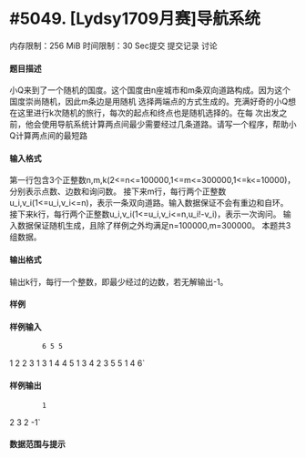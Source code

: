 
# #5049. [Lydsy1709月赛]导航系统
内存限制：256 MiB 时间限制：30 Sec提交 提交记录 讨论
#### 题目描述
小Q来到了一个随机的国度。这个国度由n座城市和m条双向道路构成。因为这个国度崇尚随机，因此m条边是用随机
选择两端点的方式生成的。充满好奇的小Q想在这里进行k次随机的旅行，每次的起点和终点也是随机选择的。在每
次出发之前，他会使用导航系统计算两点间最少需要经过几条道路。请写一个程序，帮助小Q计算两点间的最短路

#### 输入格式
第一行包含3个正整数n,m,k(2<=n<=100000,1<=m<=300000,1<=k<=10000)，分别表示点数、边数和询问数。
接下来m行，每行两个正整数u_i,v_i(1<=u_i,v_i<=n)，表示一条双向道路。输入数据保证不会有重边和自环。
接下来k行，每行两个正整数u_i,v_i(1<=u_i,v_i<=n,u_i!-v_i)，表示一次询问。
输入数据保证随机生成，且除了样例之外均满足n=100000,m=300000。
本题共3组数据。

#### 输出格式
输出k行，每行一个整数，即最少经过的边数，若无解输出-1。

#### 样例

#### 样例输入

			6 5 5
1 2
2 3
1 3
1 4
4 5
1 3
4 2
3 5
5 1
4 6`
#### 样例输出

			1
2
3
2
-1`
#### 数据范围与提示

